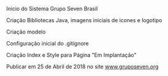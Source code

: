 Inicio do Sistema Grupo Seven Brasil

Criação Bibliotecas Java, imagens iniciais de icones e logotipo 

Criação modelo <Head>

Configuração inicial do .gitignore

Criação Index e Style para Página "Em Implantação"

Publicar em 25 de Abril de 2018 no site www.gruposeven.org 

 
